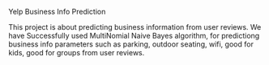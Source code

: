 Yelp Business Info Prediction

This project is about predicting business information from user reviews. We have Successfully used MultiNomial Naive Bayes algorithm, for predictiong business info parameters such as parking, outdoor seating, wifi, good for kids, good for groups from user reviews.
